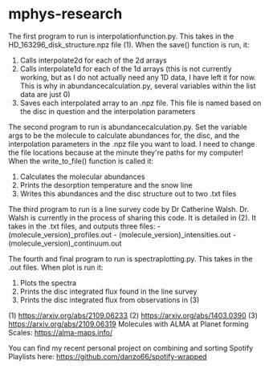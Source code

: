 # mphys-research

The first program to run is interpolationfunction.py.
  This takes in the HD_163296_disk_structure.npz file (1).
  When the save() function is run, it:
  1) Calls interpolate2d for each of the 2d arrays
  2) Calls interpolate1d for each of the 1d arrays (this is not currently working, but as I do not actually need any 1D data, I have left it for now. This is why in abundancecalculation.py, several variables within the list data are just 0)
  3) Saves each interpolated array to an .npz file. This file is named based on the disc in question and the interpolation parameters
       
The second program to run is abundancecalculation.py.
  Set the variable args to be the molecule to calculate abundances for, the disc, and the interpolation parameters in the .npz file you want to load.
  I need to change the file locations because at the minute they're paths for my computer!
  When the write_to_file() function is called it:
  1) Calculates the molecular abundances
  2) Prints the desorption temperature and the snow line
  3) Writes this abundances and the disc structure out to two .txt files
    
The third program to run is a line survey code by Dr Catherine Walsh.
  Dr. Walsh is currently in the process of sharing this code.
  It is detailed in (2).
  It takes in the .txt files, and outputs three files:
    - (molecule_version)_profiles.out
    - (molecule_version)_intensities.out
    - (molecule_version)_continuum.out
    
The fourth and final program to run is spectraplotting.py.
  This takes in the .out files.
  When plot is run it:
  1) Plots the spectra
  2) Prints the disc integrated flux found in the line survey
  3) Prints the disc integrated flux from observations in (3)

(1) https://arxiv.org/abs/2109.06233
(2) https://arxiv.org/abs/1403.0390
(3) https://arxiv.org/abs/2109.06319
Molecules with ALMA at Planet forming Scales: https://alma-maps.info/



You can find my recent personal project on combining and sorting Spotify Playlists here: 
https://github.com/danzo66/spotify-wrapped
